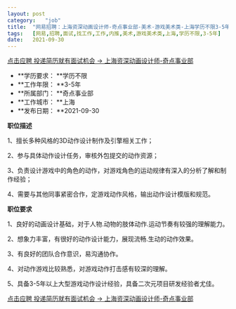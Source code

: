 ```yaml
---
layout:	post
category:	"job"
title:	"网易招聘：上海资深动画设计师-奇点事业部-美术-游戏美术类-上海学历不限3-5年"
tags:	[网易,招聘,面试,找工作,工作,内推,美术,游戏美术类,上海,学历不限,3-5年]
date:	2021-09-30
---
```


[点击应聘 投递简历就有面试机会 ->  上海资深动画设计师-奇点事业部](http://mobile.bole.netease.com/bole/boleDetail?id=35425&employeeId=346f03c3cda5f04c&key=all)



- **学历要求： **学历不限
- **工作年限： **3-5年
- **所属部门： **奇点事业部
- **工作城市： **上海
- **发布日期： **2021-09-30



**职位描述**

1、擅长多种风格的3D动作设计制作及引擎相关工作；

2、参与具体动作设计任务，审核外包提交的动作资源；

3、负责设计游戏中的角色的动作，对游戏角色的运动规律有深入的分析了解和制作经验；

4、需要与其他同事紧密合作，定游戏动作风格，输出动作设计模版和规范。



**职位要求**

1、良好的动画设计基础，对于人物.动物的肢体动作.运动节奏有较强的理解能力。

2、想象力丰富，有很好的动作设计能力，展现流畅.生动的动作效果。

3、有良好的团队合作意识，易沟通协作。

4、对动作游戏比较熟悉，对游戏动作打击感有较深的理解。

5、具备3-5年以上大型游戏动作设计经验，具备二次元项目研发经验者尤佳。



[点击应聘 投递简历就有面试机会 ->  上海资深动画设计师-奇点事业部](http://mobile.bole.netease.com/bole/boleDetail?id=35425&employeeId=346f03c3cda5f04c&key=all)
